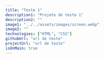 ```yaml
---
title: "Teste 1"
description1: "Projeto de teste 1"
description2: ""
image1: "../../assets/images/screen.webp"
image2: ""
technologies: ["HTML", "CSS"]
githubUrl: "url de teste"
projectUrl: "url de teste"
isOnMain: true
---
```


<!-- adicionar resumo, alt para cada imagem -->
